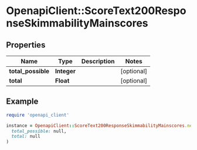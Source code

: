 # OpenapiClient::ScoreText200ResponseSkimmabilityMainscores

## Properties

| Name | Type | Description | Notes |
| ---- | ---- | ----------- | ----- |
| **total_possible** | **Integer** |  | [optional] |
| **total** | **Float** |  | [optional] |

## Example

```ruby
require 'openapi_client'

instance = OpenapiClient::ScoreText200ResponseSkimmabilityMainscores.new(
  total_possible: null,
  total: null
)
```

